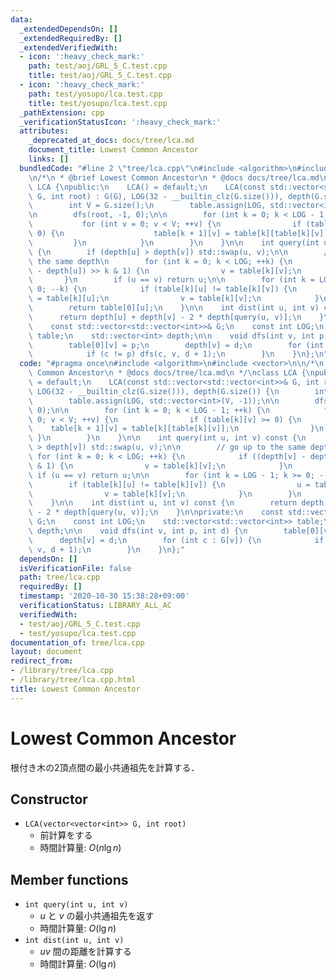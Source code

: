 ```yaml
---
data:
  _extendedDependsOn: []
  _extendedRequiredBy: []
  _extendedVerifiedWith:
  - icon: ':heavy_check_mark:'
    path: test/aoj/GRL_5_C.test.cpp
    title: test/aoj/GRL_5_C.test.cpp
  - icon: ':heavy_check_mark:'
    path: test/yosupo/lca.test.cpp
    title: test/yosupo/lca.test.cpp
  _pathExtension: cpp
  _verificationStatusIcon: ':heavy_check_mark:'
  attributes:
    _deprecated_at_docs: docs/tree/lca.md
    document_title: Lowest Common Ancestor
    links: []
  bundledCode: "#line 2 \"tree/lca.cpp\"\n#include <algorithm>\n#include <vector>\n\
    \n/*\n * @brief Lowest Common Ancestor\n * @docs docs/tree/lca.md\n */\nclass\
    \ LCA {\npublic:\n    LCA() = default;\n    LCA(const std::vector<std::vector<int>>&\
    \ G, int root) : G(G), LOG(32 - __builtin_clz(G.size())), depth(G.size()) {\n\
    \        int V = G.size();\n        table.assign(LOG, std::vector<int>(V, -1));\n\
    \n        dfs(root, -1, 0);\n\n        for (int k = 0; k < LOG - 1; ++k) {\n \
    \           for (int v = 0; v < V; ++v) {\n                if (table[k][v] >=\
    \ 0) {\n                    table[k + 1][v] = table[k][table[k][v]];\n       \
    \         }\n            }\n        }\n    }\n\n    int query(int u, int v) const\
    \ {\n        if (depth[u] > depth[v]) std::swap(u, v);\n\n        // go up to\
    \ the same depth\n        for (int k = 0; k < LOG; ++k) {\n            if ((depth[v]\
    \ - depth[u]) >> k & 1) {\n                v = table[k][v];\n            }\n \
    \       }\n        if (u == v) return u;\n\n        for (int k = LOG - 1; k >=\
    \ 0; --k) {\n            if (table[k][u] != table[k][v]) {\n                u\
    \ = table[k][u];\n                v = table[k][v];\n            }\n        }\n\
    \        return table[0][u];\n    }\n\n    int dist(int u, int v) const {\n  \
    \      return depth[u] + depth[v] - 2 * depth[query(u, v)];\n    }\n\nprivate:\n\
    \    const std::vector<std::vector<int>>& G;\n    const int LOG;\n    std::vector<std::vector<int>>\
    \ table;\n    std::vector<int> depth;\n\n    void dfs(int v, int p, int d) {\n\
    \        table[0][v] = p;\n        depth[v] = d;\n        for (int c : G[v]) {\n\
    \            if (c != p) dfs(c, v, d + 1);\n        }\n    }\n};\n"
  code: "#pragma once\n#include <algorithm>\n#include <vector>\n\n/*\n * @brief Lowest\
    \ Common Ancestor\n * @docs docs/tree/lca.md\n */\nclass LCA {\npublic:\n    LCA()\
    \ = default;\n    LCA(const std::vector<std::vector<int>>& G, int root) : G(G),\
    \ LOG(32 - __builtin_clz(G.size())), depth(G.size()) {\n        int V = G.size();\n\
    \        table.assign(LOG, std::vector<int>(V, -1));\n\n        dfs(root, -1,\
    \ 0);\n\n        for (int k = 0; k < LOG - 1; ++k) {\n            for (int v =\
    \ 0; v < V; ++v) {\n                if (table[k][v] >= 0) {\n                \
    \    table[k + 1][v] = table[k][table[k][v]];\n                }\n           \
    \ }\n        }\n    }\n\n    int query(int u, int v) const {\n        if (depth[u]\
    \ > depth[v]) std::swap(u, v);\n\n        // go up to the same depth\n       \
    \ for (int k = 0; k < LOG; ++k) {\n            if ((depth[v] - depth[u]) >> k\
    \ & 1) {\n                v = table[k][v];\n            }\n        }\n       \
    \ if (u == v) return u;\n\n        for (int k = LOG - 1; k >= 0; --k) {\n    \
    \        if (table[k][u] != table[k][v]) {\n                u = table[k][u];\n\
    \                v = table[k][v];\n            }\n        }\n        return table[0][u];\n\
    \    }\n\n    int dist(int u, int v) const {\n        return depth[u] + depth[v]\
    \ - 2 * depth[query(u, v)];\n    }\n\nprivate:\n    const std::vector<std::vector<int>>&\
    \ G;\n    const int LOG;\n    std::vector<std::vector<int>> table;\n    std::vector<int>\
    \ depth;\n\n    void dfs(int v, int p, int d) {\n        table[0][v] = p;\n  \
    \      depth[v] = d;\n        for (int c : G[v]) {\n            if (c != p) dfs(c,\
    \ v, d + 1);\n        }\n    }\n};"
  dependsOn: []
  isVerificationFile: false
  path: tree/lca.cpp
  requiredBy: []
  timestamp: '2020-10-30 15:38:28+09:00'
  verificationStatus: LIBRARY_ALL_AC
  verifiedWith:
  - test/aoj/GRL_5_C.test.cpp
  - test/yosupo/lca.test.cpp
documentation_of: tree/lca.cpp
layout: document
redirect_from:
- /library/tree/lca.cpp
- /library/tree/lca.cpp.html
title: Lowest Common Ancestor
---
```

# Lowest Common Ancestor

根付き木の2頂点間の最小共通祖先を計算する．

## Constructor

- `LCA(vector<vector<int>> G, int root)`
    - 前計算をする
    - 時間計算量: $O(n\lg n)$

## Member functions

- `int query(int u, int v)`
    - $u$ と $v$ の最小共通祖先を返す
    - 時間計算量: $O(\lg n)$
- `int dist(int u, int v)`
    - $uv$ 間の距離を計算する
    - 時間計算量: $O(\lg n)$